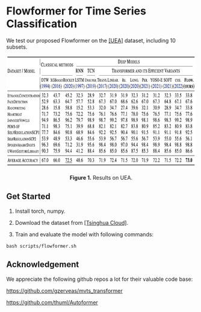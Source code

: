 # Flowformer for Time Series Classification

We test our proposed Flowformer on the [[UEA]](https://www.timeseriesclassification.com/) dataset, including 10 subsets.

<p align="center">
<img src="..\pic\TS_results.png" height = "300" alt="" align=center />
<br><br>
<b>Figure 1.</b> Results on UEA.
</p>


## Get Started

1. Install torch, numpy.

2. Download the dataset from [[Tsinghua Cloud]](https://cloud.tsinghua.edu.cn/d/20ec246857454850a1f3/).

3. Train and evaluate the model with following commands:

```shell
bash scripts/flowformer.sh
```

## Acknowledgement

We appreciate the following github repos a lot for their valuable code base:

https://github.com/gzerveas/mvts_transformer

https://github.com/thuml/Autoformer
